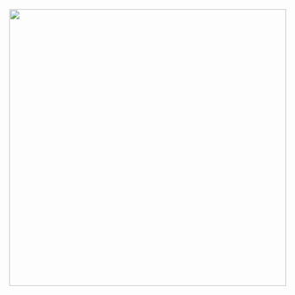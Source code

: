 <img src="https://github.com/user-attachments/assets/0ff52911-bfbd-4970-8f4e-f074c9d52658" width="500" />
